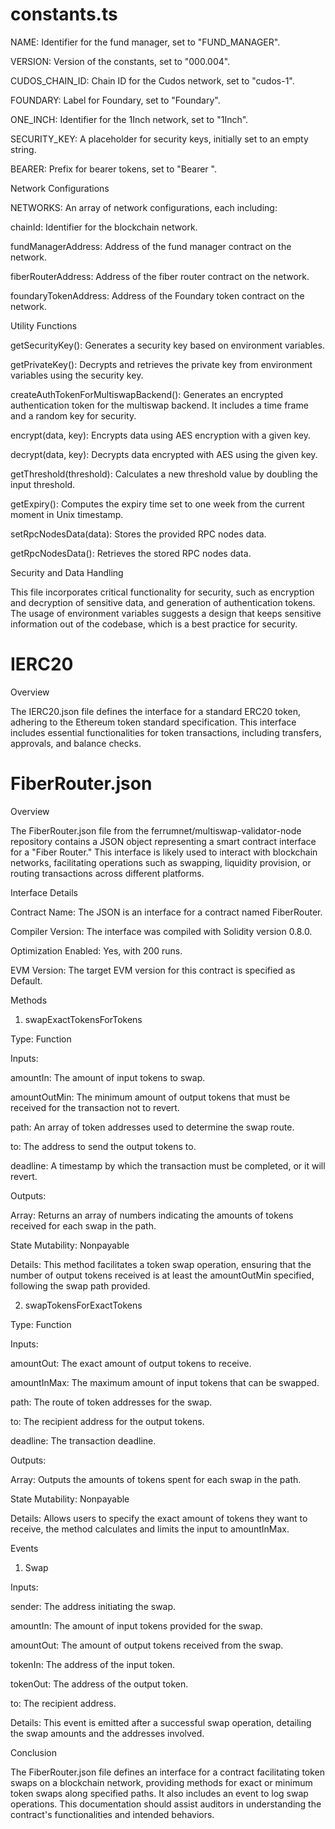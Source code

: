 # constants.ts
NAME: Identifier for the fund manager, set to "FUND_MANAGER".

VERSION: Version of the constants, set to "000.004".

CUDOS_CHAIN_ID: Chain ID for the Cudos network, set to "cudos-1".

FOUNDARY: Label for Foundary, set to "Foundary".

ONE_INCH: Identifier for the 1Inch network, set to "1Inch".

SECURITY_KEY: A placeholder for security keys, initially set to an empty string.

BEARER: Prefix for bearer tokens, set to "Bearer ".

Network Configurations

NETWORKS: An array of network configurations, each including:

chainId: Identifier for the blockchain network.

fundManagerAddress: Address of the fund manager contract on the network.

fiberRouterAddress: Address of the fiber router contract on the network.

foundaryTokenAddress: Address of the Foundary token contract on the network.

Utility Functions

getSecurityKey(): Generates a security key based on environment variables.

getPrivateKey(): Decrypts and retrieves the private key from environment variables using the security key.

createAuthTokenForMultiswapBackend(): Generates an encrypted authentication token for the multiswap backend. It includes a time frame and a random key for security.

encrypt(data, key): Encrypts data using AES encryption with a given key.

decrypt(data, key): Decrypts data encrypted with AES using the given key.

getThreshold(threshold): Calculates a new threshold value by doubling the input threshold.

getExpiry(): Computes the expiry time set to one week from the current moment in Unix timestamp.

setRpcNodesData(data): Stores the provided RPC nodes data.

getRpcNodesData(): Retrieves the stored RPC nodes data.

Security and Data Handling

This file incorporates critical functionality for security, such as encryption and decryption of sensitive data, and generation of authentication tokens. The usage of environment variables suggests a design that keeps sensitive information out of the codebase, which is a best practice for security.

# IERC20
Overview

The IERC20.json file defines the interface for a standard ERC20 token, adhering to the Ethereum token standard specification. This interface includes essential functionalities for token transactions, including transfers, approvals, and balance checks.

# FiberRouter.json
Overview

The FiberRouter.json file from the ferrumnet/multiswap-validator-node repository contains a JSON object representing a smart contract interface for a "Fiber Router." This interface is likely used to interact with blockchain networks, facilitating operations such as swapping, liquidity provision, or routing transactions across different platforms.

Interface Details

Contract Name: The JSON is an interface for a contract named FiberRouter.

Compiler Version: The interface was compiled with Solidity version 0.8.0.

Optimization Enabled: Yes, with 200 runs.

EVM Version: The target EVM version for this contract is specified as Default.

Methods

1. swapExactTokensForTokens

Type: Function

Inputs:

amountIn: The amount of input tokens to swap.

amountOutMin: The minimum amount of output tokens that must be received for the transaction not to revert.

path: An array of token addresses used to determine the swap route.

to: The address to send the output tokens to.

deadline: A timestamp by which the transaction must be completed, or it will revert.

Outputs:

Array: Returns an array of numbers indicating the amounts of tokens received for each swap in the path.

State Mutability: Nonpayable

Details: This method facilitates a token swap operation, ensuring that the number of output tokens received is at least the amountOutMin specified, following the swap path provided.

2. swapTokensForExactTokens

Type: Function

Inputs:

amountOut: The exact amount of output tokens to receive.

amountInMax: The maximum amount of input tokens that can be swapped.

path: The route of token addresses for the swap.

to: The recipient address for the output tokens.

deadline: The transaction deadline.

Outputs:

Array: Outputs the amounts of tokens spent for each swap in the path.

State Mutability: Nonpayable

Details: Allows users to specify the exact amount of tokens they want to receive, the method calculates and limits the input to amountInMax.

Events

1. Swap

Inputs:

sender: The address initiating the swap.

amountIn: The amount of input tokens provided for the swap.

amountOut: The amount of output tokens received from the swap.

tokenIn: The address of the input token.

tokenOut: The address of the output token.

to: The recipient address.

Details: This event is emitted after a successful swap operation, detailing the swap amounts and the addresses involved.

Conclusion

The FiberRouter.json file defines an interface for a contract facilitating token swaps on a blockchain network, providing methods for exact or minimum token swaps along specified paths. It also includes an event to log swap operations. This documentation should assist auditors in understanding the contract's functionalities and intended behaviors.